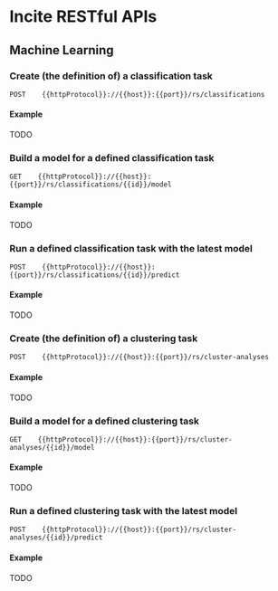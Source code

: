 # Incite RESTful APIs

## Machine Learning

### Create (the definition of) a classification task
```text
POST    {{httpProtocol}}://{{host}}:{{port}}/rs/classifications
```

#### Example
TODO

### Build a model for a defined classification task
```text
GET    {{httpProtocol}}://{{host}}:{{port}}/rs/classifications/{{id}}/model
```

#### Example
TODO

### Run a defined classification task with the latest model
```text
POST    {{httpProtocol}}://{{host}}:{{port}}/rs/classifications/{{id}}/predict
```

#### Example
TODO

### Create (the definition of) a clustering task
```text
POST    {{httpProtocol}}://{{host}}:{{port}}/rs/cluster-analyses
```

#### Example
TODO

### Build a model for a defined clustering task
```text
GET    {{httpProtocol}}://{{host}}:{{port}}/rs/cluster-analyses/{{id}}/model
```

#### Example
TODO

### Run a defined clustering task with the latest model
```text
POST    {{httpProtocol}}://{{host}}:{{port}}/rs/cluster-analyses/{{id}}/predict
```

#### Example
TODO